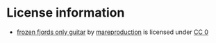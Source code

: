 # License information
* [frozen fjords only guitar](https://freesound.org/people/mareproduction/sounds/483149/) by [mareproduction](https://freesound.org/people/mareproduction/) is licensed under [CC 0](https://creativecommons.org/publicdomain/zero/1.0/)
